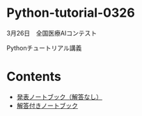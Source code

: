 # Python-tutorial-0326
3月26日　全国医療AIコンテスト

Pythonチュートリアル講義

# Contents
* [発表ノートブック（解答なし）](https://github.com/Taiki92777/Python-tutorial-0326/blob/main/python_tutorial_hb_%E8%A7%A3%E7%AD%94%E3%81%AA%E3%81%97.ipynb)
* [解答付きノートブック](https://github.com/Taiki92777/Python-tutorial-0326/blob/main/python_tutorial_hb_%E8%A7%A3%E7%AD%94%E4%BB%98%E3%81%8D.ipynb)
